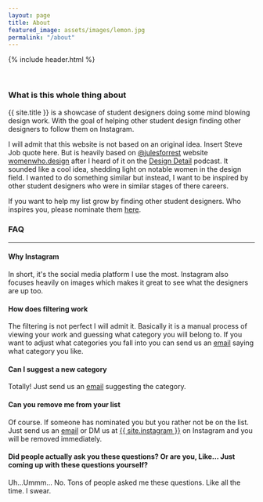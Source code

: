 ```yaml
---
layout: page
title: About
featured_image: assets/images/lemon.jpg
permalink: "/about"
---
```

{% include header.html %}

<br>

### What is this whole thing about
{{ site.title }} is a showcase of student designers doing some mind blowing design work. With the goal of helping other student design finding other designers to follow them on Instagram.

I will admit that this website is not based on an original idea. Insert Steve Job quote here. But is heavily based on [@julesforrest](https://twitter.com/julesforrest) website [womenwho.design](https://womenwho.design/) after I heard of it on the [Design Detail](https://spec.fm/podcasts/design-details) podcast. It sounded like a cool idea, shedding light on notable women in the design field. I wanted to do something similar but instead, I want to be inspired by other student designers who were in similar stages of there careers.

If you want to help my list grow by finding other student designers. Who inspires you, please nominate them [here]({{site.baseurl}}/nominate.html).

### FAQ
---

#### Why Instagram

In short, it's the social media platform I use the most. Instagram also focuses heavily on images which makes it great to see what the designers are up too.

#### How does filtering work

The filtering is not perfect I will admit it. Basically it is a manual process of viewing your work and guessing what category you will belong to. If you want to adjust what categories you fall into you can send us an [email]({{site.baseurl}}/contact.html) saying what category you like.

#### Can I suggest a new category

Totally! Just send us an [email]({{site.baseurl}}/contact.html) suggesting the category.

#### Can you remove me from your list

Of course. If someone has nominated you but you rather not be on the list. Just send us an [email]({{site.baseurl}}/contact.html) or DM us at [{{ site.instagram }}](https://www.instagram.com/{{site.instagram}}) on Instagram and you will be removed immediately.

#### Did people actually ask you these questions? Or are you, Like... Just coming up with these questions yourself?

Uh...Ummm... No. Tons of people asked me these questions. Like all the time. I swear.

<br/>
